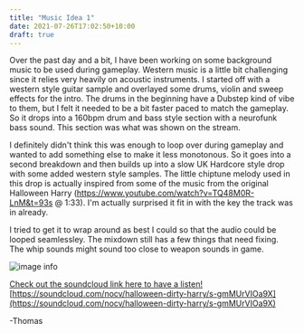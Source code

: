 ```yaml
---
title: "Music Idea 1"
date: 2021-07-26T17:02:50+10:00
draft: true
---
```


Over the past day and a bit, I have been working on some background music to be used during gameplay. Western music is a little bit challenging since it relies very heavily on acoustic instruments. I started off with a western style guitar sample and overlayed some drums, violin and sweep effects for the intro. The drums in the beginning have a Dubstep kind of vibe to them, but I felt it needed to be a bit faster paced to match the gameplay. So it drops into a 160bpm drum and bass style section with a neurofunk bass sound. This section was what was shown on the stream.

I definitely didn't think this was enough to loop over during gameplay and wanted to add something else to make it less monotonous. So it goes into a second breakdown and then builds up into a slow UK Hardcore style drop with some added western style samples. The little chiptune melody used in this drop is actually inspired from some of the music from the original Halloween Harry (https://www.youtube.com/watch?v=TQ48M0R-LnM&t=93s @ 1:33). I'm actually surprised it fit in with the key the track was in already.

I tried to get it to wrap around as best I could so that the audio could be looped seamlessley. The mixdown still has a few things that need fixing. The whip sounds might sound too close to weapon sounds in game.

![image info](https://nocv.net/pyGameMusic1.JPG) 

[Check out the soundcloud link here to have a listen!](https://soundcloud.com/nocv/halloween-dirty-harry/s-gmMUrVIOa9X)
[https://soundcloud.com/nocv/halloween-dirty-harry/s-gmMUrVIOa9X](https://soundcloud.com/nocv/halloween-dirty-harry/s-gmMUrVIOa9X)

-Thomas